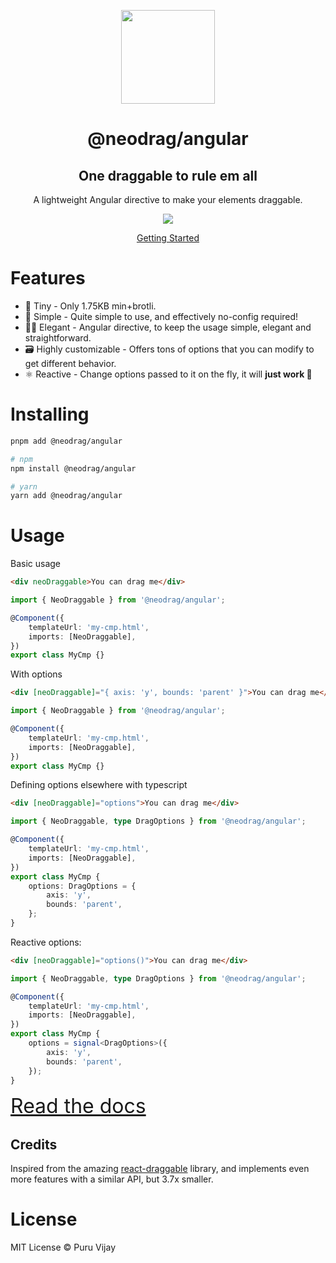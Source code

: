 <p align="center">
<a href="https://www.neodrag.dev"><img src="https://www.neodrag.dev/logo.svg" height="150" /></a>
</p>

<h1 align="center">
@neodrag/angular
</h1>

<h2 align="center">
One draggable to rule em all
</h2>

<p align="center">A lightweight Angular directive to make your elements draggable.</p>

<p align="center">
  <a href="https://www.npmjs.com/package/@neodrag/angular"><img src="https://img.shields.io/npm/v/@neodrag/angular?color=2c4f7d&label="></a>
<p>

<p align="center"><a href="https://www.neodrag.dev/docs/angular">Getting Started</a></p>

# Features

- 🤏 Tiny - Only 1.75KB min+brotli.
- 🐇 Simple - Quite simple to use, and effectively no-config required!
- 🧙‍♀️ Elegant - Angular directive, to keep the usage simple, elegant and straightforward.
- 🗃️ Highly customizable - Offers tons of options that you can modify to get different behavior.
- ⚛️ Reactive - Change options passed to it on the fly, it will **just work 🙂**

# Installing

```bash
pnpm add @neodrag/angular

# npm
npm install @neodrag/angular

# yarn
yarn add @neodrag/angular
```

# Usage

Basic usage

```html
<div neoDraggable>You can drag me</div>
```

```ts
import { NeoDraggable } from '@neodrag/angular';

@Component({
	templateUrl: 'my-cmp.html',
	imports: [NeoDraggable],
})
export class MyCmp {}
```

With options

```html
<div [neoDraggable]="{ axis: 'y', bounds: 'parent' }">You can drag me</div>
```

```ts
import { NeoDraggable } from '@neodrag/angular';

@Component({
	templateUrl: 'my-cmp.html',
	imports: [NeoDraggable],
})
export class MyCmp {}
```

Defining options elsewhere with typescript

```html
<div [neoDraggable]="options">You can drag me</div>
```

```ts
import { NeoDraggable, type DragOptions } from '@neodrag/angular';

@Component({
	templateUrl: 'my-cmp.html',
	imports: [NeoDraggable],
})
export class MyCmp {
	options: DragOptions = {
		axis: 'y',
		bounds: 'parent',
	};
}
```

Reactive options:

```html
<div [neoDraggable]="options()">You can drag me</div>
```

```ts
import { NeoDraggable, type DragOptions } from '@neodrag/angular';

@Component({
	templateUrl: 'my-cmp.html',
	imports: [NeoDraggable],
})
export class MyCmp {
	options = signal<DragOptions>({
		axis: 'y',
		bounds: 'parent',
	});
}
```

<a href="https://www.neodrag.dev/docs/angular" style="font-size: 2rem">Read the docs</a>

## Credits

Inspired from the amazing [react-draggable](https://github.com/react-grid-layout/react-draggable) library, and implements even more features with a similar API, but 3.7x smaller.

# License

MIT License &copy; Puru Vijay
